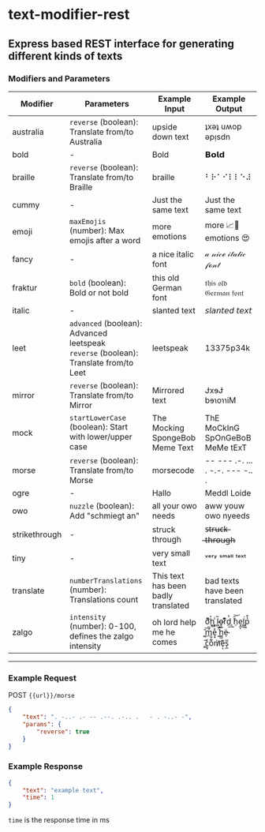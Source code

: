 # text-modifier-rest

## Express based REST interface for generating different kinds of texts

### Modifiers and Parameters

| Modifier | Parameters | Example Input | Example Output |
| --- | --- | --- | --- |
| australia | `reverse` (boolean): Translate from/to Australia | upside down text | ʇxǝʇ uʍop ǝpᴉsdn |
| bold | \- | Bold | 𝗕𝗼𝗹𝗱 |
| braille | `reverse` (boolean): Translate from/to Braille | braille | ⠃⠗⠁⠊⠇⠇⠑⠼ |
| cummy | \- | Just the same text | Just the same text |
| emoji | `maxEmojis` (number): Max emojis after a word | more emotions | more 📈😤 emotions 😍 |
| fancy | \- | a nice italic font | 𝒶 𝓃𝒾𝒸ℯ 𝒾𝓉𝒶𝓁𝒾𝒸 𝒻ℴ𝓃𝓉 |
| fraktur | `bold` (boolean): Bold or not bold | this old German font | 𝔱𝔥𝔦𝔰 𝔬𝔩𝔡 𝔊𝔢𝔯𝔪𝔞𝔫 𝔣𝔬𝔫𝔱 |
| italic | \- | slanted text | 𝘴𝘭𝘢𝘯𝘵𝘦𝘥 𝘵𝘦𝘹𝘵 |
| leet | `advanced` (boolean): Advanced leetspeak <br/> `reverse` (boolean): Translate from/to Leet | leetspeak | 13375p34k |
| mirror | `reverse` (boolean): Translate from/to Mirror | Mirrored text | ɈxɘɈ bɘɿoɿɿiM |
| mock | `startLowerCase` (boolean): Start with lower/upper case | The Mocking SpongeBob Meme Text | ThE MoCkInG SpOnGeBoB MeMe tExT |
| morse | `reverse` (boolean): Translate from/to Morse | morsecode | \-- --- .-. ... . -.-. --- -.. . |
| ogre | \- | Hallo | Meddl Loide |
| owo | `nuzzle` (boolean): Add "schmiegt an" | all your owo needs | aww youw owo nyeeds |
| strikethrough | \- | struck through | s̶t̶r̶u̶c̶k̶ ̶t̶h̶r̶o̶u̶g̶h̶ |
| tiny | \- | very small text | ᵛᵉʳʸ ˢᵐᵃˡˡ ᵗᵉˣᵗ |
| translate | `numberTranslations` (number): Translations count | This text has been badly translated | bad texts have been translated |
| zalgo | `intensity` (number): 0-100, defines the zalgo intensity | oh lord help me he comes | ơ̬͌ḫ̭͐ ͇͓ͥl̻̏͢o̶̥̜r͌͛́d̼̉͢ ͔̆͘h̹̑͝e͙̲ͅl͇̮͘p͍̔̊ ̳̆͠m̼̉̎e̞̞̊ ͍̈̒h̳̫̐ë̴̦ ͚̋͘c̮̟ͯo͌͒̍m̷̀͝e̩͕͂s̩̲̅ |

---

### Example Request

POST `{{url}}/morse`

```json
{
    "text": ". -..- .- -- .--. .-.. .   - . -..- -",
    "params": {
        "reverse": true
    }
}
```

### Example Response

```json
{
    "text": "example text",
    "time": 1
}
```

`time` is the response time in ms